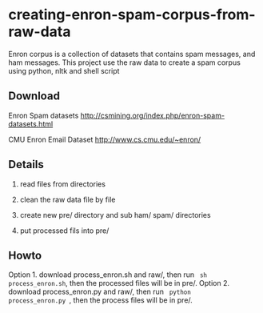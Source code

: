 creating-enron-spam-corpus-from-raw-data
========================================

Enron corpus is a collection of datasets that contains spam messages, and ham messages. This project use the raw data to create a spam corpus using python, nltk and shell script

Download
--------

Enron Spam datasets http://csmining.org/index.php/enron-spam-datasets.html

CMU Enron Email Dataset  http://www.cs.cmu.edu/~enron/

Details
--------
1. read files from directories

2. clean the raw data file by file 

3. create new pre/ directory and sub ham/ spam/ directories

4. put processed fils into pre/

Howto
------
Option 1. download process_enron.sh and raw/, then run <code> sh process_enron.sh</code>, then the processed files will be in pre/.
Option 2. download process_enron.py and raw/, then run <code> python process_enron.py </code>, then the process files will be in pre/.


